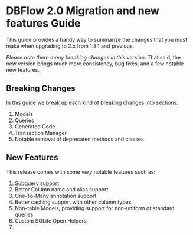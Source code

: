 # DBFlow 2.0 Migration and new features Guide

This guide provides a handy way to summarize the changes that you must make when upgrading
to 2.x from 1.8.1 and previous.

_Please note there many breaking changes in this version_. That said, the new version
brings much more consistency, bug fixes, and a few notable new features.

## Breaking Changes

In this guide we break up each kind of breaking changes into sections:
  1. Models
  2. Queries
  3. Generated Code
  4. Transaction Manager
  5. Notable removal of deprecated methods and classes


## New Features

This release comes with some _very_ notable features such as:
  1. Subquery support
  2. Better Column name and alias support
  3. One-To-Many annotation support
  4. Better caching support with other column types
  5. Non-table Models, providing support for non-uniform or standard queries
  6. Custom SQLite Open Helpers
  7.
